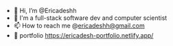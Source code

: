 - 👋 Hi, I’m @Ericadeshh
- 👀 I'm a full-stack software dev and computer scientist 
- 📫 How to reach me @ericadeshh@gmail.com
- 🔗 portfolio https://ericadesh-portfolio.netlify.app/

<!---
Ericadeshh/Ericadeshh is a ✨ special ✨ repository because its `README.md` (this file) appears on your GitHub profile.
You can click the Preview link to take a look at your changes.
--->

